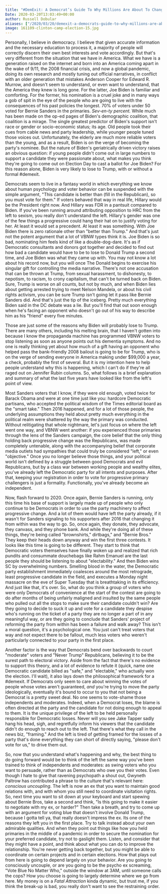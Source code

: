 ```yaml
---
title: "#DemExit: A Democrat’s Guide To Why Millions Are About To Change Their Registrations."
Date: 2020-03-20T13:03:49+00:00
author: Russell Dobular
aliases: ["/2020/03/20/demexit-a-democrats-guide-to-why-millions-are-about-to-change-their-registrations"]
image: 161109-clinton-camp-election-15.jpg
---
```


Personally, I believe in democracy. I believe that given accurate information and the necessary education to process it, a majority of people will correctly discern their own best interests and vote accordingly. But that's very different from the situation that we have in America. What we have is a generation raised on the internet and born into an America coming apart in the wake of 9/11, the 2008 financial crisis, and now a global pandemic, doing its own research and mostly tuning out official narratives, in conflict with an older generation that mistakes Anderson Cooper for Edward R. Murrow, and doesn't seem to understand, or even want to understand, that the America they knew is long gone. For the latter, Joe Biden is familiar and comforting. For the former, his nomination is a cruel joke and in many ways a gob of spit in the eye of the people who are going to live with the consequences of his past policies the longest. 70% of voters under 50 voted for Bernie Sanders in the primaries. *Sev-en-ty percent.* While much has been made on the op-ed pages of Biden's demographic coalition, that coalition is a mirage. The single greatest predictor of Biden's support isn't race or gender or socio-economic status; its age. Old people took their cues from cable news and party leadership, while younger people tuned those voices out. Unfortunately, the elderly are much more reliable voters than the young, and as a result, Biden is on the verge of becoming the party's nominee. But the nature of Biden's geriatrically driven victory raises an obvious question: if young people didn't come out in large numbers to support a candidate they were passionate about, what makes you think they're going to come out on Election Day to cast a ballot for Joe Biden? For this reason alone, Biden is very likely to lose to Trump, with or without a formal #demexit.

Democrats seem to live in a fantasy world in which everything we know about human psychology and voter behavior can be suspended with the simple argument, "This candidate is better than (fill in the Republican), so you must vote for them." If voters behaved that way in real life, Hillary would be the President right now. And Hillary was FDR in a pantsuit compared to Biden. If you've been running around attributing opposition to HRC from the left to sexism, you really don't understand the left. Hillary's gender was one of the few things a progressive could hang their hat on to justify voting for her. At least it would set a precedent. At least it was something. With Joe Biden there is zero rationale other than "better than Trump." And that's just not the potent argument that a lot of VBNW types think it is. Joe Biden is so bad, nominating him feels kind of like a double-dog-dare. It's as if Democratic consultants and donors got together and decided to find out how bad a candidate would have to be to lose to Donald Trump a second time, and Joe Biden was what they came up with. You may not know a lot about his record now, but you will once The Donald begins to exercise his singular gift for controlling the media narrative. There's not one accusation that can be thrown at Trump, from sexual harassment, to dishonesty, to nepotism, to racism, to crony capitalism, that can't be turned back on Biden. Sure, Trump is worse on all counts, but not by much, and when Biden lies about getting arrested trying to meet Nelson Mandela, or about his civil rights activism, you can be sure Trump isn't going let it pass like Bernie Sanders did. And that's just the tip of the iceberg. Pretty much everything Biden said in the DC debate was a lie. But you'll find that out soon enough when he's facing an opponent who doesn't go out of his way to describe him as his "friend" every five minutes.

Those are just some of the reasons why Biden will probably lose to Trump. There are many others, including his melting brain, that I haven't gotten into because I know the propaganda machine has programmed VBNW voters to stop listening as soon as anyone points out his dementia symptoms. And no one is really thinking yet about how much of a gift having an opponent who helped pass the bank-friendly 2008 bailout is going to be for Trump, who is on the verge of sending everyone in America making under $99,000 a year, a check, probably the first of several. But it is my intention here to help people understand why this is happening, which I can't do if they're all raged out on Jennifer Rubin columns. So, what follows is a brief explanation and summary of what the last five years have looked like from the left's point of view.

Most Sanders voters that I know, if they were old enough, voted twice for Barack Obama and were at one time just like you: hardcore Democratic partisans, who accepted the political wisdom of the Times editorial board as the "smart take." Then 2016 happened, and for a lot of those people, the underlying assumptions they held about pretty much everything in the political realm were shattered by the way the primary was conducted. Without relitigating that whole nightmare, let's just focus on where the left went one way, and VBNW went another: if you experienced those primaries through the lens of the Sanders campaign, the core belief that the only thing holding back progressive change was the Republicans, was made completely untenable, along with the accompanying belief that corporate media outlets had sympathies that could truly be considered "left," or even "objective." Once you no longer believe those things, and your political world isn't defined by a struggle between good Democrats and evil Republicans, but by a class war between working people and wealthy elites, you've already left the Democratic party for all intents and purposes. After that, keeping your registration in order to vote for progressive primary challengers is just a formality. Functionally, you've already become an independent.

Now, flash forward to 2020. Once again, Bernie Sanders is running, only this time his base of support is largely made up of people who only continue to be Democrats in order to use the party machinery to affect progressive change. And a lot of them would have left the party already, if it wasn't for Sanders signaling to his supporters after 2016 that changing it from within was the way to go. So, once again, they donate, they advocate, they canvass, and they phone bank. And while they're doing all of these things, they're being called "brownshirts," dirtbags," and "Bernie Bros." They keep their heads down anyway and win the first three contests. It looks like this time is going to be different. They start to think that Democratic voters themselves have finally woken up and realized that rich pundits and consummate douchebags like Rahm Emanuel are the last people they should be listening to about "electability." And then Biden wins SC by overwhelming numbers. Smelling blood in the water, the Democratic party establishment immediately coalesces around the most retrograde, least progressive candidate in the field, and executes a Monday night massacre on the eve of Super Tuesday that is breathtaking in its efficiency. And just like that, it's over. So, what do you think a group of voters who were only Democrats of convenience at the start of the contest are going to do after months of being unfairly maligned and insulted by the same people who pulled out all the stops to make sure their candidate couldn't win? Are they going to decide to suck it up and vote for a candidate they despise who's running on the ticket of a party they are no longer a part of in any meaningful way, or are they going to conclude that Sanders' project of reforming the party from within has been a failure and walk away? This isn't a moral question, it's a psychological one. You just can't treat voters that way and not expect there to be fallout, much less voters who weren't particularly connected to your party in the first place.

Another factor is the way that Democrats bend over backwards to court "moderate" voters and "Never Trump" Republicans, believing it to be the surest path to electoral victory. Aside from the fact that there's no evidence to support this theory, and a lot of evidence to refute it (quick, name one Democratic candidate billed as "safe," and "electable," who actually won the election. I'll wait), it also lays down the philosophical framework for a #demexit. If Democrats only seem to care about winning the votes of people whose votes aren't guaranteed, *and* you're trying to move the party ideologically, eventually it's bound to occur to you that not being a Democrat is a pretty sweet deal. No one seems to vote-shame those independents and moderates. Indeed, when a Democrat loses, the blame is often directed at the party and the candidate for not doing enough to appeal to them. It is the unique privilege of the left to be held personally responsible for Democratic losses. Never will you see Jake Tapper sadly hang his head, sigh, and regretfully inform his viewers that the candidate didn't do enough to reach out to the left. That there's what they call in the news biz, "framing." And the left is tired of getting framed for the losses of a party that's done everything they can short of directly saying, "please don't vote for us," to drive them out.

So, now that you understand what's happening and why, the best thing to do going forward would be to think of the left the same way you've been trained to think of independents and moderates: as swing voters who you want to persuade, rather than as Democrats who owe you their votes. Even though I hate to give that ravening psychopath a shout out, Gwyneth Paltrow has contributed a phrase to the culture that's relevant here: *conscious uncoupling*. The left is now an ex that you want to maintain good relations with, and with whom you still need to coordinate visitation rights. So, next time you want to sit down at your keyboard and start spewing about Bernie Bros, take a second and think, "Is this going to make it easier to negotiate with my ex, or harder?" Then take a breath, and try to come up with an argument for voting blue that doesn't involve Donald Trump, because I gotta tell ya, that really doesn't impress the ex. Its one of the reasons they left you in the first place. Try to talk instead about your own admirable qualities. And when they point out things like how you held primaries in the middle of a pandemic in order to secure the nomination for your preferred candidate, try not to gaslight them. Listen, and consider that they might have a point, and think about what you can do to improve the relationship. You're never getting back together, but you might be able to coordinate on certain projects and in certain elections. How that plays out from here is going to depend largely on your behavior. Are you going to consciously uncouple, or are you going to be the psycho ex screaming, "Vote Blue No Matter Who," outside the window at 3AM, until someone calls the cops? How you choose is going to largely determine where we go from here. My money is on a *Fatal Attraction* kinda dynamic, but trust me, if you think the break-up is bad, you really don't want to see the restraining order.
